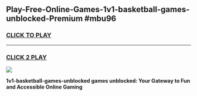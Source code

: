 
## Play-Free-Online-Games-1v1-basketball-games-unblocked-Premium #mbu96
<h3>
<a href="https://premium.freeplayer.one?title=1v1-basketball-games-unblocked&ref=8M">CLICK TO PLAY</a></h3>
<hr>

<h3>
<a href="https://premium.freeplayer.one?title=1v1-basketball-games-unblocked&ref=8M">CLICK 2 PLAY</a>
  
</h3>

<a href="https://premium.freeplayer.one?title=1v1-basketball-games-unblocked&ref=8M"><img src="https://clearcache.store/games.png"></a>


**1v1-basketball-games-unblocked games unblocked: Your Gateway to Fun and Accessible Online Gaming**
